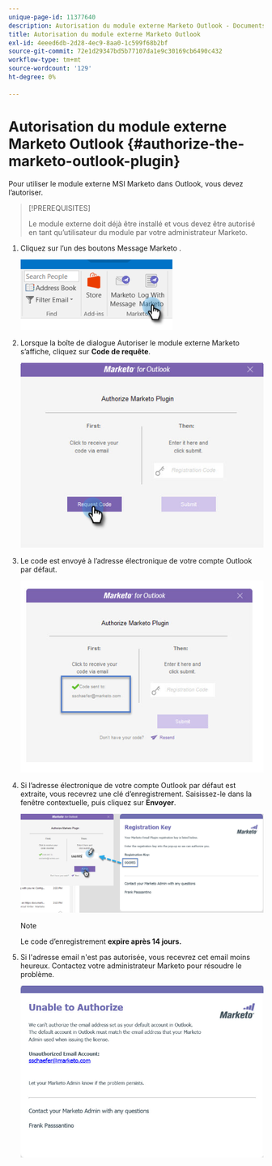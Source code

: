```yaml
---
unique-page-id: 11377640
description: Autorisation du module externe Marketo Outlook - Documents Marketo - Documentation du produit
title: Autorisation du module externe Marketo Outlook
exl-id: 4eeed6db-2d28-4ec9-8aa0-1c599f68b2bf
source-git-commit: 72e1d29347bd5b77107da1e9c30169cb6490c432
workflow-type: tm+mt
source-wordcount: '129'
ht-degree: 0%

---
```


# Autorisation du module externe Marketo Outlook {#authorize-the-marketo-outlook-plugin}

Pour utiliser le module externe MSI Marketo dans Outlook, vous devez l’autoriser.

>[!PREREQUISITES]
>
>Le module externe doit déjà être installé et vous devez être autorisé en tant qu’utilisateur du module par votre administrateur Marketo.

1. Cliquez sur l’un des boutons Message Marketo .

   ![](assets/image2016-8-24-16-3a4-3a28.png)

1. Lorsque la boîte de dialogue Autoriser le module externe Marketo s’affiche, cliquez sur **Code de requête**.

   ![](assets/image2016-8-24-16-3a6-3a51.png)

1. Le code est envoyé à l’adresse électronique de votre compte Outlook par défaut.

   ![](assets/image2016-8-24-16-3a8-3a36.png)

1. Si l’adresse électronique de votre compte Outlook par défaut est extraite, vous recevrez une clé d’enregistrement. Saisissez-le dans la fenêtre contextuelle, puis cliquez sur **Envoyer**.

   ![](assets/image2016-8-24-16-3a12-3a48.png)

   >[!NOTE]
   >
   >Le code d’enregistrement **expire après 14 jours.**

1. Si l&#39;adresse email n&#39;est pas autorisée, vous recevrez cet email moins heureux. Contactez votre administrateur Marketo pour résoudre le problème.

   ![](assets/image2016-8-24-16-3a25-3a27.png)

